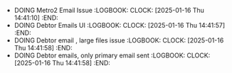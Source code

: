 - DOING Metro2 Email Issue
  :LOGBOOK:
  CLOCK: [2025-01-16 Thu 14:41:10]
  :END:
- DOING Debtor Emails UI
  :LOGBOOK:
  CLOCK: [2025-01-16 Thu 14:41:57]
  :END:
- DOING Debtor email , large files issue
  :LOGBOOK:
  CLOCK: [2025-01-16 Thu 14:41:58]
  :END:
- DOING Debtor emails, only primary email sent
  :LOGBOOK:
  CLOCK: [2025-01-16 Thu 14:41:58]
  :END: